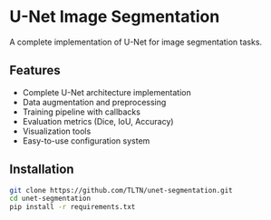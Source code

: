# U-Net Image Segmentation

A complete implementation of U-Net for image segmentation tasks.

## Features

- Complete U-Net architecture implementation
- Data augmentation and preprocessing
- Training pipeline with callbacks
- Evaluation metrics (Dice, IoU, Accuracy)
- Visualization tools
- Easy-to-use configuration system

## Installation
```bash
git clone https://github.com/TLTN/unet-segmentation.git
cd unet-segmentation
pip install -r requirements.txt